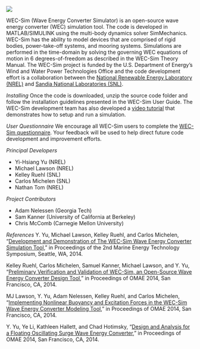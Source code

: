 ![](http://energy.sandia.gov/wp/wp-content/gallery/uploads/wec_sim_header.png)

WEC-Sim (Wave Energy Converter Simulator) is an open-source wave energy converter (WEC) simulation tool. The code is developed in MATLAB/SIMULINK using the multi-body dynamics solver SimMechanics. WEC-Sim has the ability to model devices that are comprised of rigid bodies, power-take-off systems, and mooring systems. Simulations are performed in the time-domain by solving the governing WEC equations of motion in 6 degrees-of-freedom as described in the WEC-Sim Theory Manual. The WEC-Sim project is funded by the U.S. Department of Energy’s Wind and Water Power Technologies Office and the code development effort is a collaboration between the [National Renewable Energy Laboratory (NREL)]((www.nrel.gov/water)) and [Sandia National Laboratories (SNL)](http://energy.sandia.gov/?page_id=834).

*Installing*
Once the code is downloaded, unzip the source code folder and follow the installation guidelines presented in the WEC-Sim User Guide. The WEC-Sim development team has also developed a [video tutorial](https://www.youtube.com/watch?v=cgDbRY6Lvao) that demonstrates how to setup and run a simulation.

*User Questionnaire*
We encourage all WEC-Sim users to complete the [WEC-Sim questionnaire](http://goo.gl/nFsWYu.info). Your feedback will be used to help direct future code development and improvement efforts.

*Principal Developers*
* Yi-Hsiang Yu (NREL)
* Michael Lawson (NREL)
* Kelley Ruehl (SNL)
* Carlos Michelen (SNL)
* Nathan Tom (NREL)
 

*Project Contributors*
* Adam Nelessen (Georgia Tech)
* Sam Kanner (University of California at Berkeley)
* Chris McComb (Carnegie Mellon University)

*References*
Y. Yu, Michael Lawson, Kelley Ruehl, and Carlos Michelen, “[Development and Demonstration of The WEC-Sim Wave Energy Converter Simulation Tool](http://vtechworks.lib.vt.edu/bitstream/handle/10919/49236/137-Lawson.pdf?sequence=1),” in Proceedings of the 2nd Marine Energy Technology Symposium, Seattle, WA, 2014.

Kelley Ruehl, Carlos Michelen, Samuel Kanner, Michael Lawson, and Y. Yu, “[Preliminary Verification and Validation of WEC-Sim, an Open-Source Wave Energy Converter Design Tool](http://www.nrel.gov/docs/fy14osti/61531.pdf),” in Proceedings of OMAE 2014, San Francisco, CA, 2014.

MJ Lawson, Y. Yu, Adam Nelessen, Kelley Ruehl, and Carlos Michelen, “[Implementing Nonlinear Buoyancy and Excitation Forces in the WEC-Sim Wave Energy Converter Modeling Tool](http://www.nrel.gov/docs/fy14osti/61529.pdf),” in Proceedings of OMAE 2014, San Francisco, CA, 2014.

Y. Yu, Ye Li, Kathleen Hallett, and Chad Hotimsky, “[Design and Analysis for a Floating Oscillating Surge Wave Energy Converter](http://www.nrel.gov/docs/fy14osti/61283.pdf),” in Proceedings of OMAE 2014, San Francisco, CA, 2014.
